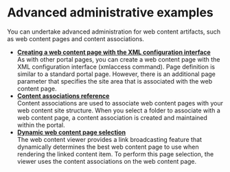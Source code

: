 # Advanced administrative examples

You can undertake advanced administration for web content artifacts, such as web content pages and content associations.


-   **[Creating a web content page with the XML configuration interface](mp_wcm_createpagexml.md)**  
As with other portal pages, you can create a web content page with the XML configuration interface \(xmlaccess command\). Page definition is similar to a standard portal page. However, there is an additional page parameter that specifies the site area that is associated with the web content page.
-   **[Content associations reference](../advance_adm_sample/contentmap/index.md)**  
Content associations are used to associate web content pages with your web content site structure. When you select a folder to associate with a web content page, a content association is created and maintained within the portal.
-   **[Dynamic web content page selection](mp_wcm_dynamicpage.md)**  
The web content viewer provides a link broadcasting feature that dynamically determines the best web content page to use when rendering the linked content item. To perform this page selection, the viewer uses the content associations on the web content page.


